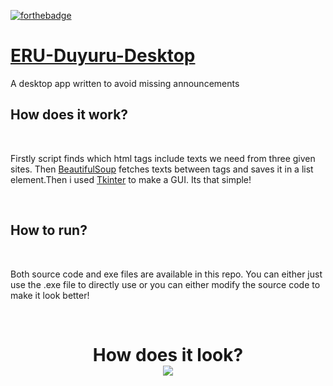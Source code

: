 
[![forthebadge](https://forthebadge.com/images/badges/made-with-python.svg)](http://forthebadge.com)
# [ERU-Duyuru-Desktop](https://github.com/ErdemIpek/ERU-Duyuru-Desktop)

A desktop app written to avoid missing announcements


<h2>
  How does it work?
</h2>

<br>

Firstly script finds which html tags include texts we need from three given sites. Then [BeautifulSoup](https://www.crummy.com/software/BeautifulSoup/bs4/doc/) fetches texts between tags and saves it in a list element.Then i used [Tkinter](https://docs.python.org/3/library/tkinter.html) to make a GUI. Its that simple!
 

<br>
<h2>
  How to run?
</h2>
 <br>
 <p>
  Both source code and exe files are available in this repo. You can either just use the .exe file to directly use or you can either modify the source code to make it look better!
  </p>
<br>

 <h1 align="center">
    How does it look?
  <br>
    <img src="https://i.imgur.com/UyIopiP.png"/>
  </h1>
